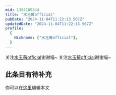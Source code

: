 ```yaml
---
mid: 1384189844
title: "水玉莓official"
pubDate: "2024-11-04T11:22:13.567Z"
updatedDate: "2024-11-04T11:22:13.567Z"
profile:
  {
    Nickname: ["水玉莓official"],
  }
---
```


关注[水玉莓official](https://space.bilibili.com/1384189844)谢谢喵~ 关注[水玉莓official](https://space.bilibili.com/1384189844)谢谢喵~

## 此条目有待补充
你可以在[这里](https://github.com/Yuhanawa/VTuber.ICU-Content/edit/master/v/水玉莓official/index.md)编辑本文
